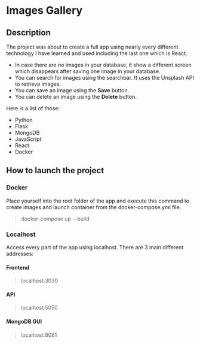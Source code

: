 # Images Gallery

## Description
The project was about to create a full app using nearly every different technology I have learned and used including the last one which is React.

- In case there are no images in your database, it show a different screen which disappears after saving one image in your database.
- You can search for images using the searchbar. It uses the Unsplash API to retrieve images.
- You can save an image using the **Save** button.
- You can delete an image using the **Delete** button.

Here is a list of those:
- Python
- Flask
- MongoDB
- JavaScript
- React
- Docker

## How to launch the project

### Docker
Place yourself into the root folder of the app and execute this command to create images and launch container from the docker-compose.yml file.
> docker-compose up --build

### Localhost
Access every part of the app using localhost.
There are 3 main different addresses:

#### Frontend
> localhost:3030

#### API
> localhost:5050

#### MongoDB GUI
> localhost:8081